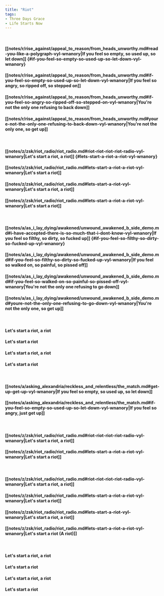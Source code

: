 ```yaml
---
title: "Riot"
tags:
- Three Days Grace
- Life Starts Now
---
```

&nbsp;
#### [[notes/r/rise_against/appeal_to_reason/from_heads_unworthy.md#read-you-like-a-polygraph-vyl-wnanory|If you feel so empty, so used up, so let down]] {#if-you-feel-so-empty-so-used-up-so-let-down-vyl-wnanory}
#### [[notes/r/rise_against/appeal_to_reason/from_heads_unworthy.md#if-you-feel-so-empty-so-used-up-so-let-down-vyl-wnanory|If you feel so angry, so ripped off, so stepped on]]
#### [[notes/r/rise_against/appeal_to_reason/from_heads_unworthy.md#if-you-feel-so-angry-so-ripped-off-so-stepped-on-vyl-wnanory|You're not the only one refusing to back down]]
#### [[notes/r/rise_against/appeal_to_reason/from_heads_unworthy.md#youre-not-the-only-one-refusing-to-back-down-vyl-wnanory|You're not the only one, so get up]]
&nbsp;
#### [[notes/z/zsk/riot_radio/riot_radio.md#riot-riot-riot-riot-radio-vyl-wnanory|Let's start a riot, a riot]] {#lets-start-a-riot-a-riot-vyl-wnanory}
#### [[notes/z/zsk/riot_radio/riot_radio.md#lets-start-a-riot-a-riot-vyl-wnanory|Let's start a riot]]
#### [[notes/z/zsk/riot_radio/riot_radio.md#lets-start-a-riot-vyl-wnanory|Let's start a riot, a riot]]
#### [[notes/z/zsk/riot_radio/riot_radio.md#lets-start-a-riot-a-riot-vyl-wnanory|Let's start a riot]]
&nbsp;
#### [[notes/a/as_i_lay_dying/awakened/unwound_awakened_b_side_demo.md#i-have-accepted-there-is-so-much-that-i-dont-know-vyl-wnanory|If you feel so filthy, so dirty, so fucked up]] {#if-you-feel-so-filthy-so-dirty-so-fucked-up-vyl-wnanory}
#### [[notes/a/as_i_lay_dying/awakened/unwound_awakened_b_side_demo.md#if-you-feel-so-filthy-so-dirty-so-fucked-up-vyl-wnanory|If you feel so walked on, so painful, so pissed off]]
#### [[notes/a/as_i_lay_dying/awakened/unwound_awakened_b_side_demo.md#if-you-feel-so-walked-on-so-painful-so-pissed-off-vyl-wnanory|You're not the only one refusing to go down]]
#### [[notes/a/as_i_lay_dying/awakened/unwound_awakened_b_side_demo.md#youre-not-the-only-one-refusing-to-go-down-vyl-wnanory|You're not the only one, so get up]]
&nbsp;
#### Let's start a riot, a riot
#### Let's start a riot
#### Let's start a riot, a riot
#### Let's start a riot
&nbsp;
#### [[notes/a/asking_alexandria/reckless_and_relentless/the_match.md#get-up-get-up-vyl-wnanory|If you feel so empty, so used up, so let down]]
#### [[notes/a/asking_alexandria/reckless_and_relentless/the_match.md#if-you-feel-so-empty-so-used-up-so-let-down-vyl-wnanory|If you feel so angry, just get up]]
&nbsp;
#### [[notes/z/zsk/riot_radio/riot_radio.md#riot-riot-riot-riot-radio-vyl-wnanory|Let's start a riot, a riot]]
#### [[notes/z/zsk/riot_radio/riot_radio.md#lets-start-a-riot-a-riot-vyl-wnanory|Let's start a riot]]
&nbsp;
#### [[notes/z/zsk/riot_radio/riot_radio.md#riot-riot-riot-riot-radio-vyl-wnanory|Let's start a riot, a riot]]
#### [[notes/z/zsk/riot_radio/riot_radio.md#lets-start-a-riot-a-riot-vyl-wnanory|Let's start a riot]]
#### [[notes/z/zsk/riot_radio/riot_radio.md#lets-start-a-riot-vyl-wnanory|Let's start a riot, a riot]]
#### [[notes/z/zsk/riot_radio/riot_radio.md#lets-start-a-riot-a-riot-vyl-wnanory|Let's start a riot (A riot)]]
&nbsp;
#### Let's start a riot, a riot
#### Let's start a riot
#### Let's start a riot, a riot
#### Let's start a riot
